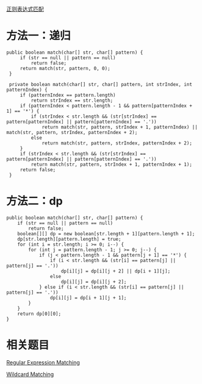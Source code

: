 [正则表达式匹配](https://www.nowcoder.com/practice/45327ae22b7b413ea21df13ee7d6429c?tpId=13&tqId=11205&tPage=1&rp=1&ru=/ta/coding-interviews&qru=/ta/coding-interviews/question-ranking&from=cyc_github) 

# 方法一：递归

    public boolean match(char[] str, char[] pattern) {
         if (str == null || pattern == null)
             return false;
         return match(str, pattern, 0, 0);
     }
 
     private boolean match(char[] str, char[] pattern, int strIndex, int patternIndex) {
         if (patternIndex == pattern.length)
             return strIndex == str.length;
         if (patternIndex < pattern.length - 1 && pattern[patternIndex + 1] == '*') {
             if (strIndex < str.length && (str[strIndex] == pattern[patternIndex] || pattern[patternIndex] == '.'))
                 return match(str, pattern, strIndex + 1, patternIndex) || match(str, pattern, strIndex, patternIndex + 2);
             else
                 return match(str, pattern, strIndex, patternIndex + 2);
         }
         if (strIndex < str.length && (str[strIndex] == pattern[patternIndex] || pattern[patternIndex] == '.'))
             return match(str, pattern, strIndex + 1, patternIndex + 1);
         return false;
     }
    
# 方法二：dp

    public boolean match(char[] str, char[] pattern) {
        if (str == null || pattern == null)
            return false;
        boolean[][] dp = new boolean[str.length + 1][pattern.length + 1];
        dp[str.length][pattern.length] = true;
        for (int i = str.length; i >= 0; i--) {
            for (int j = pattern.length - 1; j >= 0; j--) {
                if (j < pattern.length - 1 && pattern[j + 1] == '*') {
                    if (i < str.length && (str[i] == pattern[j] || pattern[j] == '.'))
                        dp[i][j] = dp[i][j + 2] || dp[i + 1][j];
                    else
                        dp[i][j] = dp[i][j + 2];
                } else if (i < str.length && (str[i] == pattern[j] || pattern[j] == '.'))
                    dp[i][j] = dp[i + 1][j + 1];
            }
        }
        return dp[0][0];
    }
    
# 相关题目

[Regular Expression Matching](https://leetcode.com/problems/regular-expression-matching/)

[Wildcard Matching](https://leetcode.com/problems/wildcard-matching/)

